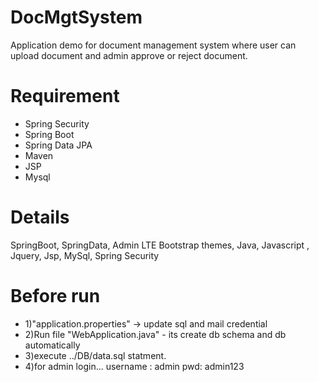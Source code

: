 # DocMgtSystem
Application demo for document management system where user can upload document and admin approve or reject document. 

# Requirement
- Spring Security
- Spring Boot
- Spring Data JPA
- Maven
- JSP
- Mysql

# Details
SpringBoot, SpringData, Admin LTE Bootstrap themes, Java, Javascript , Jquery, Jsp, MySql, Spring Security

# Before run 
- 1)"application.properties" -> update sql and mail credential 
- 2)Run file "WebApplication.java" - its create db schema and db automatically
- 3)execute ../DB/data.sql statment.
- 4)for admin login...
		username : admin
		pwd: admin123

